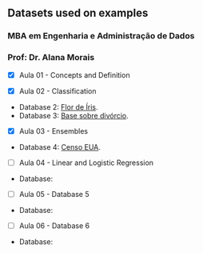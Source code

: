 ## Datasets used on examples
### MBA em Engenharia e Administração de Dados
### Prof: Dr. Alana Morais


- [x] Aula 01 - Concepts and Definition

- [x] Aula 02 - Classification
* Database 2: [Flor de Íris](https://github.com/alanammorais/ml_Uniesp/tree/master/datasets/Aula%2002/iris).
* Database 3: [Base sobre divórcio](https://github.com/alanammorais/ml_Uniesp/tree/master/datasets/Aula%2002/divorce).

- [x] Aula 03 - Ensembles 
* Database 4: [Censo EUA](https://github.com/alanammorais/ml_Uniesp/blob/master/datasets/Aula%2003).

- [ ] Aula 04 - Linear and Logistic Regression
* Database: 

- [ ] Aula 05 - Database 5
* Database: 

- [ ] Aula 06 - Database 6
* Database: 

